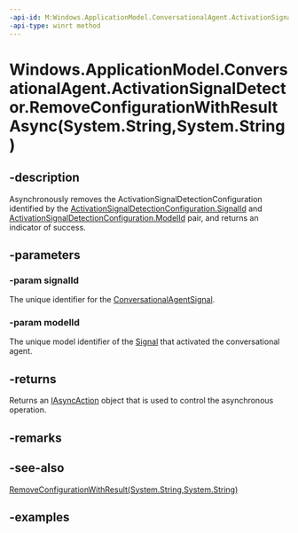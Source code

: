 ```yaml
---
-api-id: M:Windows.ApplicationModel.ConversationalAgent.ActivationSignalDetector.RemoveConfigurationWithResultAsync(System.String,System.String)
-api-type: winrt method
---
```


# Windows.ApplicationModel.ConversationalAgent.ActivationSignalDetector.RemoveConfigurationWithResultAsync(System.String,System.String)

<!--
public Windows.Foundation.IAsyncOperation<Windows.ApplicationModel.ConversationalAgent.ActivationSignalDetectionConfigurationRemovalResult> RemoveConfigurationWithResultAsync (string signalId, string modelId);
-->

## -description

Asynchronously removes the ActivationSignalDetectionConfiguration identified by the [ActivationSignalDetectionConfiguration.SignalId](activationsignaldetectionconfiguration_signalid.md) and [ActivationSignalDetectionConfiguration.ModelId](activationsignaldetectionconfiguration_modelid.md) pair, and returns an indicator of success.

## -parameters

### -param signalId

The unique identifier for the [ConversationalAgentSignal](conversationalagentsignal.md).

### -param modelId

The unique model identifier of the [Signal](conversationalagentsignal.md) that activated the conversational agent.

## -returns

Returns an [IAsyncAction](../windows.foundation/iasyncaction.md) object that is used to control the asynchronous operation.

## -remarks

## -see-also

[RemoveConfigurationWithResult(System.String,System.String)](activationsignaldetector_removeconfigurationwithresult_1612836152.md)

## -examples
